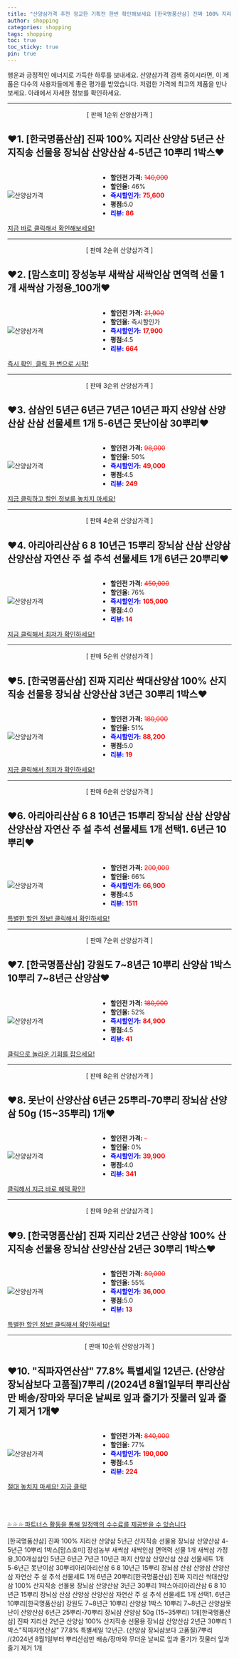 ```yaml
---
title: "산양삼가격 추천 정교한 기획전 한번 확인해보세요 [한국명품산삼] 진짜 100% 지리산 산양삼"
author: shopping
categories: shopping
tags: shopping
toc: true
toc_sticky: true
pin: true
---
```

행운과 긍정적인 에너지로 가득한 하루를 보내세요. 산양삼가격 검색 중이시라면,  이 제품은 다수의 사용자들에게 좋은 평가를 받았습니다. 저렴한 가격에 최고의 제품을 만나보세요. 아래에서 자세한 정보를 확인하세요.

---
<p class="toplist" style="margin: 0 auto; display: block; width: fit-content;">[ 판매 1순위 산양삼가격 ]</p>

<h2><strong>❤️1. [한국명품산삼] 진짜 100% 지리산 산양삼 5년근 산지직송 선물용 장뇌삼 산양산삼 4-5년근 10뿌리 1박스❤️</strong></h2>

<div style="display: flex; align-items: center;">
    <div style="flex: 0.4;">
        <img src="https://thumbnail10.coupangcdn.com/thumbnails/remote/230x230ex/image/vendor_inventory/ddd7/92c9df9262eed8fad759150b5e2da43e883c0c6581718ef242a79acf1ba0.jpg" alt="산양삼가격" style="max-width: 100%;">
    </div>
    <div style="flex: 0.6; margin-left: 10px;">
        <ul>
            <li><strong>할인전 가격:</strong> <del style="color: red;">140,000</del></li>
            <li><strong>할인율:</strong> 46%</li>
            <li><span style='color:blue'><strong>즉시할인가:</strong></span> <span style='color:red'><strong>75,600</strong></span></li>
            <li><strong>평점:</strong>5.0</li>
            <li><span style='color:blue'><strong>리뷰:</strong></span> <span style='color:red'><strong>86</strong></span></li>
        </ul>
    </div>
</div>
<div class="center">
    <a href="https://selin100587.github.io?lptag=AF9450613&subid=githubio&pageKey=8067636916&traceid=V0-153&itemId=22697021896&vendorItemId=89732698328" class="myButton">
        지금 바로 클릭해서 확인해보세요!
    </a>
</div>


---
<p class="toplist" style="margin: 0 auto; display: block; width: fit-content;">[ 판매 2순위 산양삼가격 ]</p>

<h2><strong>❤️2. [맘스호미] 장성농부 새싹삼 새싹인삼 면역력 선물 1개 새싹삼 가정용_100개❤️</strong></h2>

<div style="display: flex; align-items: center;">
    <div style="flex: 0.4;">
        <img src="https://thumbnail8.coupangcdn.com/thumbnails/remote/230x230ex/image/vendor_inventory/b70f/04a86bf6a3210f9c19138278d7f15773c29e562ec5831be08b3e645af3f8.jpg" alt="산양삼가격" style="max-width: 100%;">
    </div>
    <div style="flex: 0.6; margin-left: 10px;">
        <ul>
            <li><strong>할인전 가격:</strong> <del style="color: red;">21,900</del></li>
            <li><strong>할인율:</strong> 즉시할인가</li>
            <li><span style='color:blue'><strong>즉시할인가:</strong></span> <span style='color:red'><strong>17,900</strong></span></li>
            <li><strong>평점:</strong>4.5</li>
            <li><span style='color:blue'><strong>리뷰:</strong></span> <span style='color:red'><strong>664</strong></span></li>
        </ul>
    </div>
</div>
<div class="center">
    <a href="https://selin100587.github.io?lptag=AF9450613&subid=githubio&pageKey=6743141833&traceid=V0-153&itemId=15748355467&vendorItemId=82608795277" class="myButton">
        즉시 확인, 클릭 한 번으로 시작!
    </a>
</div>


---
<p class="toplist" style="margin: 0 auto; display: block; width: fit-content;">[ 판매 3순위 산양삼가격 ]</p>

<h2><strong>❤️3. 삼삼인 5년근 6년근 7년근 10년근 파지 산양삼 산양산삼 산삼 선물세트 1개 5-6년근 못난이삼 30뿌리❤️</strong></h2>

<div style="display: flex; align-items: center;">
    <div style="flex: 0.4;">
        <img src="https://thumbnail10.coupangcdn.com/thumbnails/remote/230x230ex/image/vendor_inventory/676a/d1a3f60dea1b6720315f381a811dd2d9a9a14f09d1caf7dc9f6f417adba3.jpg" alt="산양삼가격" style="max-width: 100%;">
    </div>
    <div style="flex: 0.6; margin-left: 10px;">
        <ul>
            <li><strong>할인전 가격:</strong> <del style="color: red;">98,000</del></li>
            <li><strong>할인율:</strong> 50%</li>
            <li><span style='color:blue'><strong>즉시할인가:</strong></span> <span style='color:red'><strong>49,000</strong></span></li>
            <li><strong>평점:</strong>4.5</li>
            <li><span style='color:blue'><strong>리뷰:</strong></span> <span style='color:red'><strong>249</strong></span></li>
        </ul>
    </div>
</div>
<div class="center">
    <a href="https://selin100587.github.io?lptag=AF9450613&subid=githubio&pageKey=7769992581&traceid=V0-153&itemId=20973924495&vendorItemId=88038949754" class="myButton">
        지금 클릭하고 할인 정보를 놓치지 마세요!
    </a>
</div>


---
<p class="toplist" style="margin: 0 auto; display: block; width: fit-content;">[ 판매 4순위 산양삼가격 ]</p>

<h2><strong>❤️4. 아리아리산삼 6 8 10년근 15뿌리 장뇌삼 산삼 산양삼 산양산삼 자연산 주 설 추석 선물세트 1개 6년근 20뿌리❤️</strong></h2>

<div style="display: flex; align-items: center;">
    <div style="flex: 0.4;">
        <img src="https://thumbnail10.coupangcdn.com/thumbnails/remote/230x230ex/image/vendor_inventory/b545/2a0cd3a90acfdaadf45cbe3a12d601e2f0f2393a1dfbc9c225ff0cef5676.jpg" alt="산양삼가격" style="max-width: 100%;">
    </div>
    <div style="flex: 0.6; margin-left: 10px;">
        <ul>
            <li><strong>할인전 가격:</strong> <del style="color: red;">450,000</del></li>
            <li><strong>할인율:</strong> 76%</li>
            <li><span style='color:blue'><strong>즉시할인가:</strong></span> <span style='color:red'><strong>105,000</strong></span></li>
            <li><strong>평점:</strong>4.0</li>
            <li><span style='color:blue'><strong>리뷰:</strong></span> <span style='color:red'><strong>14</strong></span></li>
        </ul>
    </div>
</div>
<div class="center">
    <a href="https://selin100587.github.io?lptag=AF9450613&subid=githubio&pageKey=8246726628&traceid=V0-153&itemId=18960315522&vendorItemId=70586501329" class="myButton">
        지금 클릭해서 최저가 확인하세요!
    </a>
</div>


---
<p class="toplist" style="margin: 0 auto; display: block; width: fit-content;">[ 판매 5순위 산양삼가격 ]</p>

<h2><strong>❤️5. [한국명품산삼] 진짜 지리산 싹대산양삼 100% 산지직송 선물용 장뇌삼 산양산삼 3년근 30뿌리 1박스❤️</strong></h2>

<div style="display: flex; align-items: center;">
    <div style="flex: 0.4;">
        <img src="https://thumbnail9.coupangcdn.com/thumbnails/remote/230x230ex/image/vendor_inventory/1cbe/c59419c88ee9585f9146b5f4d11e3055ea08e74e937831275bc4976ed5f9.jpg" alt="산양삼가격" style="max-width: 100%;">
    </div>
    <div style="flex: 0.6; margin-left: 10px;">
        <ul>
            <li><strong>할인전 가격:</strong> <del style="color: red;">180,000</del></li>
            <li><strong>할인율:</strong> 51%</li>
            <li><span style='color:blue'><strong>즉시할인가:</strong></span> <span style='color:red'><strong>88,200</strong></span></li>
            <li><strong>평점:</strong>5.0</li>
            <li><span style='color:blue'><strong>리뷰:</strong></span> <span style='color:red'><strong>19</strong></span></li>
        </ul>
    </div>
</div>
<div class="center">
    <a href="https://selin100587.github.io?lptag=AF9450613&subid=githubio&pageKey=8067574645&traceid=V0-153&itemId=23554067401&vendorItemId=89732454644" class="myButton">
        지금 클릭해서 최저가 확인하세요!
    </a>
</div>


---
<p class="toplist" style="margin: 0 auto; display: block; width: fit-content;">[ 판매 6순위 산양삼가격 ]</p>

<h2><strong>❤️6. 아리아리산삼 6 8 10년근 15뿌리 장뇌삼 산삼 산양삼 산양산삼 자연산 주 설 추석 선물세트 1개 선택1. 6년근 10뿌리❤️</strong></h2>

<div style="display: flex; align-items: center;">
    <div style="flex: 0.4;">
        <img src="https://thumbnail7.coupangcdn.com/thumbnails/remote/230x230ex/image/vendor_inventory/9e99/e5c08d303787cc65eb68737742b3fe1425ebe854472c5c7dcb4eb8e7e1d3.jpg" alt="산양삼가격" style="max-width: 100%;">
    </div>
    <div style="flex: 0.6; margin-left: 10px;">
        <ul>
            <li><strong>할인전 가격:</strong> <del style="color: red;">200,000</del></li>
            <li><strong>할인율:</strong> 66%</li>
            <li><span style='color:blue'><strong>즉시할인가:</strong></span> <span style='color:red'><strong>66,900</strong></span></li>
            <li><strong>평점:</strong>4.5</li>
            <li><span style='color:blue'><strong>리뷰:</strong></span> <span style='color:red'><strong>1511</strong></span></li>
        </ul>
    </div>
</div>
<div class="center">
    <a href="https://selin100587.github.io?lptag=AF9450613&subid=githubio&pageKey=7360043299&traceid=V0-153&itemId=18960315520&vendorItemId=5273666453" class="myButton">
        특별한 할인 정보! 클릭해서 확인하세요!
    </a>
</div>


---
<p class="toplist" style="margin: 0 auto; display: block; width: fit-content;">[ 판매 7순위 산양삼가격 ]</p>

<h2><strong>❤️7. [한국명품산삼] 강원도 7~8년근 10뿌리 산양삼 1박스 10뿌리 7~8년근 산양삼❤️</strong></h2>

<div style="display: flex; align-items: center;">
    <div style="flex: 0.4;">
        <img src="https://thumbnail8.coupangcdn.com/thumbnails/remote/230x230ex/image/vendor_inventory/0143/e4c410b45894ea738a391d938329e3c2c74452b3dfc49637118a2e7088f1.png" alt="산양삼가격" style="max-width: 100%;">
    </div>
    <div style="flex: 0.6; margin-left: 10px;">
        <ul>
            <li><strong>할인전 가격:</strong> <del style="color: red;">180,000</del></li>
            <li><strong>할인율:</strong> 52%</li>
            <li><span style='color:blue'><strong>즉시할인가:</strong></span> <span style='color:red'><strong>84,900</strong></span></li>
            <li><strong>평점:</strong>4.5</li>
            <li><span style='color:blue'><strong>리뷰:</strong></span> <span style='color:red'><strong>41</strong></span></li>
        </ul>
    </div>
</div>
<div class="center">
    <a href="https://selin100587.github.io?lptag=AF9450613&subid=githubio&pageKey=7764100470&traceid=V0-153&itemId=20943902328&vendorItemId=88010187623" class="myButton">
        클릭으로 놀라운 기회를 잡으세요!
    </a>
</div>


---
<p class="toplist" style="margin: 0 auto; display: block; width: fit-content;">[ 판매 8순위 산양삼가격 ]</p>

<h2><strong>❤️8. 못난이 산양산삼 6년근 25뿌리-70뿌리 장뇌삼 산양삼 50g (15~35뿌리) 1개❤️</strong></h2>

<div style="display: flex; align-items: center;">
    <div style="flex: 0.4;">
        <img src="https://thumbnail6.coupangcdn.com/thumbnails/remote/230x230ex/image/vendor_inventory/c1d6/f34a5571d3760e790e66e3d25faf3efadeaa73e5695dd8bace23a569de29.jpg" alt="산양삼가격" style="max-width: 100%;">
    </div>
    <div style="flex: 0.6; margin-left: 10px;">
        <ul>
            <li><strong>할인전 가격:</strong> <del style="color: red;">-</del></li>
            <li><strong>할인율:</strong> 0%</li>
            <li><span style='color:blue'><strong>즉시할인가:</strong></span> <span style='color:red'><strong>39,900</strong></span></li>
            <li><strong>평점:</strong>4.0</li>
            <li><span style='color:blue'><strong>리뷰:</strong></span> <span style='color:red'><strong>341</strong></span></li>
        </ul>
    </div>
</div>
<div class="center">
    <a href="https://selin100587.github.io?lptag=AF9450613&subid=githubio&pageKey=4582947341&traceid=V0-153&itemId=5619878491&vendorItemId=72919056537" class="myButton">
        클릭해서 지금 바로 혜택 확인!
    </a>
</div>


---
<p class="toplist" style="margin: 0 auto; display: block; width: fit-content;">[ 판매 9순위 산양삼가격 ]</p>

<h2><strong>❤️9. [한국명품산삼] 진짜 지리산 2년근 산양삼 100% 산지직송 선물용 장뇌삼 산양산삼 2년근 30뿌리 1박스❤️</strong></h2>

<div style="display: flex; align-items: center;">
    <div style="flex: 0.4;">
        <img src="https://thumbnail10.coupangcdn.com/thumbnails/remote/230x230ex/image/vendor_inventory/a55b/867f91be553fd38493879aab1b87b92328d8da606082637418ff889d8df3.png" alt="산양삼가격" style="max-width: 100%;">
    </div>
    <div style="flex: 0.6; margin-left: 10px;">
        <ul>
            <li><strong>할인전 가격:</strong> <del style="color: red;">80,000</del></li>
            <li><strong>할인율:</strong> 55%</li>
            <li><span style='color:blue'><strong>즉시할인가:</strong></span> <span style='color:red'><strong>36,000</strong></span></li>
            <li><strong>평점:</strong>5.0</li>
            <li><span style='color:blue'><strong>리뷰:</strong></span> <span style='color:red'><strong>13</strong></span></li>
        </ul>
    </div>
</div>
<div class="center">
    <a href="https://selin100587.github.io?lptag=AF9450613&subid=githubio&pageKey=8129526981&traceid=V0-153&itemId=23084573087&vendorItemId=90118049223" class="myButton">
        특별한 할인 정보! 클릭해서 확인하세요!
    </a>
</div>


---
<p class="toplist" style="margin: 0 auto; display: block; width: fit-content;">[ 판매 10순위 산양삼가격 ]</p>

<h2><strong>❤️10. "직파자연산삼" 77.8% 특별세일 12년근. (산양삼 장뇌삼보다 고품질)7뿌리 /(2024년 8월1일부터 뿌리산삼만 배송/장마와 무더운 날씨로 잎과 줄기가 짓물러 잎과 줄기 제거 1개❤️</strong></h2>

<div style="display: flex; align-items: center;">
    <div style="flex: 0.4;">
        <img src="https://thumbnail10.coupangcdn.com/thumbnails/remote/230x230ex/image/vendor_inventory/dd0f/64b648a63e091e54104f38f4deea94b7d6bfd794f91ca5d85e882be61093.jpg" alt="산양삼가격" style="max-width: 100%;">
    </div>
    <div style="flex: 0.6; margin-left: 10px;">
        <ul>
            <li><strong>할인전 가격:</strong> <del style="color: red;">840,000</del></li>
            <li><strong>할인율:</strong> 77%</li>
            <li><span style='color:blue'><strong>즉시할인가:</strong></span> <span style='color:red'><strong>190,000</strong></span></li>
            <li><strong>평점:</strong>4.5</li>
            <li><span style='color:blue'><strong>리뷰:</strong></span> <span style='color:red'><strong>224</strong></span></li>
        </ul>
    </div>
</div>
<div class="center">
    <a href="https://selin100587.github.io?lptag=AF9450613&subid=githubio&pageKey=7509420675&traceid=V0-153&itemId=19673426807&vendorItemId=74301916984" class="myButton">
        절대 놓치지 마세요! 지금 클릭!
    </a>
</div>

<br><br><br>[💦 💦 💦 파트너스 활동을 통해 일정액의 수수료를 제공받을 수 있습니다](https://link.coupang.com/a/bcpT2c)<br><br>[한국명품산삼] 진짜 100% 지리산 산양삼 5년근 산지직송 선물용 장뇌삼 산양산삼 4-5년근 10뿌리 1박스[맘스호미] 장성농부 새싹삼 새싹인삼 면역력 선물 1개 새싹삼 가정용_100개삼삼인 5년근 6년근 7년근 10년근 파지 산양삼 산양산삼 산삼 선물세트 1개 5-6년근 못난이삼 30뿌리아리아리산삼 6 8 10년근 15뿌리 장뇌삼 산삼 산양삼 산양산삼 자연산 주 설 추석 선물세트 1개 6년근 20뿌리[한국명품산삼] 진짜 지리산 싹대산양삼 100% 산지직송 선물용 장뇌삼 산양산삼 3년근 30뿌리 1박스아리아리산삼 6 8 10년근 15뿌리 장뇌삼 산삼 산양삼 산양산삼 자연산 주 설 추석 선물세트 1개 선택1. 6년근 10뿌리[한국명품산삼] 강원도 7~8년근 10뿌리 산양삼 1박스 10뿌리 7~8년근 산양삼못난이 산양산삼 6년근 25뿌리-70뿌리 장뇌삼 산양삼 50g (15~35뿌리) 1개[한국명품산삼] 진짜 지리산 2년근 산양삼 100% 산지직송 선물용 장뇌삼 산양산삼 2년근 30뿌리 1박스"직파자연산삼" 77.8% 특별세일 12년근. (산양삼 장뇌삼보다 고품질)7뿌리 /(2024년 8월1일부터 뿌리산삼만 배송/장마와 무더운 날씨로 잎과 줄기가 짓물러 잎과 줄기 제거 1개
